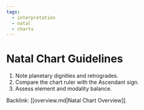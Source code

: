 ```yaml
---
tags:
  - interpretation
  - natal
  - charts
---
```

# Natal Chart Guidelines

1. Note planetary dignities and retrogrades.
2. Compare the chart ruler with the Ascendant sign.
3. Assess element and modality balance.

Backlink: [[overview.md|Natal Chart Overview]].

